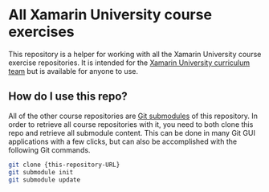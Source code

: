 # All Xamarin University course exercises

This repository is a helper for working with all the Xamarin University course exercise repositories. It is intended for the [Xamarin University curriculum team](https://university.xamarin.com/team) but is available for anyone to use.

## How do I use this repo?

All of the other course repositories are [Git submodules](https://git-scm.com/book/en/v2/Git-Tools-Submodules) of this repository. In order to retrieve all course repositories with it, you need to both clone this repo and retrieve all submodule content. This can be done in many Git GUI applications with a few clicks, but can also be accomplished with the following Git commands.

```bash
git clone {this-repository-URL}
git submodule init
git submodule update
```
